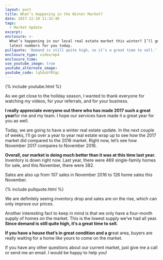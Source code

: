 ```yaml
---
layout: post
title: What’s Happening in the Winter Market?
date: 2017-12-20 11:32:40
tags:
  - Market Update
excerpt:
enclosure: >-
  What’s happening in our local real estate market this winter? I’ll go over the
  latest numbers for you today.
pullquote: 'Demand is still quite high, so it’s a great time to sell.'
enclosure_type: video/mp4
enclosure_time:
use_youtube_image: true
youtube_alternate_image:
youtube_code: lq5dubY0Vgc
---
```



{% include youtube.html %}

As we get close to the holiday season, I wanted to thank everyone for watching my videos, for your referrals, and for your business.

**I really appreciate everyone out there who has made 2017 such a great year**for me and my team. I hope our services have made it a great year for you as well.

Today, we are going to have a winter real estate update. In the next couple of weeks, I’ll go over a year to year real estate wrap up to see how the 2017 market did compared to the 2016 market. Right now, let’s see how November 2017 compares to November 2016.

**Overall, our market is doing much better than it was at this time last year.** Inventory is down right now. Last year, there were 469 single-family homes for sale, and this November, there were 382.

Sales are also up from 107 sales in November 2016 to 126 home sales this November.

{% include pullquote.html %}

We are definitely seeing inventory drop and sales are on the rise, which can only improve our prices.

Another interesting fact to keep in mind is that we only have a four-month supply of homes on the market. This is the lowest supply we’ve had all year. **Since demand is still quite high, it’s a great time to sell.**

**If you have a house that’s in great condition and a g**reat area, buyers are really waiting for a home like yours to come on the market.

If you have any other questions about our current market, just give me a call or send me an email. I would be happy to help you!